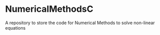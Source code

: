 # NumericalMethodsC
A repository to store the code for Numerical Methods to solve non-linear equations
